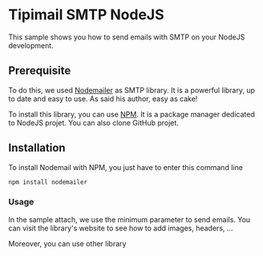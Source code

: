 # Tipimail SMTP NodeJS
This sample shows you how to send emails with SMTP on your NodeJS development.

## Prerequisite

To do this, we used [Nodemailer](https://www.npmjs.com/package/nodemailer) as SMTP library. It is a powerful library, up to date and easy to use. As said his author, easy as cake!

To install this library, you can use [NPM](https://www.npmjs.com/). It is a package manager dedicated to NodeJS projet. You can also clone GitHub projet. 

## Installation

To install Nodemail with NPM, you just have to enter this command line

`npm install nodemailer`

### Usage

In the sample attach, we use the minimum parameter to send emails. You can visit the library's website to see how to add images, headers, ...

Moreover, you can use other library
